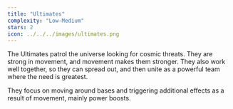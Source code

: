 ```yaml
---
title: "Ultimates"
complexity: "Low-Medium"
stars: 2
icon: ../../../images/ultimates.png
---
```


The Ultimates patrol the universe looking for cosmic threats. They are strong in movement, and movement makes them stronger. They also work well together, so they can spread out, and then unite as a powerful team where the need is greatest.

They focus on moving around bases and triggering additional effects as a result of movement, mainly power boosts.
